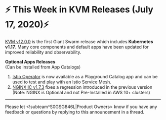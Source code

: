 # :zap: This Week in KVM Releases (July 17, 2020):zap:

[KVM v12.0.0](https://github.com/giantswarm/releases/blob/master/kvm/v12.0.0) is the first Giant Swarm release which includes **Kubernetes v1.17**. Many core components and default apps have been updated for improved reliability and observability.

**Optional Apps Releases**  
(Can be installed from App Catalogs)

1. [Istio Operator](https://github.com/giantswarm/istio-operator) is now available as a Playground Catalog app and can be used to test and play with an Istio Service Mesh.
2. [NGINX IC v1.7.3](https://github.com/giantswarm/nginx-ingress-controller-app/blob/master/CHANGELOG.md#173---2020-07-16) fixes a regression introduced in the previous version (Note: NGINX is Optional and not Pre-Installed in AWS 10+ clusters)

---
Please let <!subteam^S0GSG846L|Product Owners> know if you have any feedback or questions by replying to this announcement in a thread.
